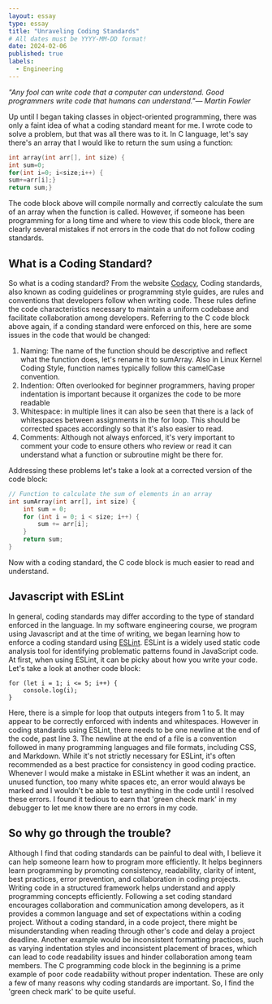 ```yaml
---
layout: essay
type: essay
title: "Unraveling Coding Standards"
# All dates must be YYYY-MM-DD format!
date: 2024-02-06
published: true
labels:
  - Engineering
---
```


*"Any fool can write code that a computer can understand. Good programmers write code that humans can understand."― Martin Fowler*

Up until I began taking classes in object-oriented programming, there was only a faint idea of what a coding standard meant for me. I wrote code to solve a problem, but that was all there was to it. In C language, let's say there's an array that I would like to return the sum using a function:

```c
int array(int arr[], int size) {
int sum=0;
for(int i=0; i<size;i++) {
sum+=arr[i];}
return sum;}
```

The code block above will compile normally and correctly calculate the sum of an array when the function is called. However, if someone has been programming for a long time and where to view this code block, there are clearly several mistakes if not errors in the code that do not follow coding standards.

## What is a Coding Standard?

So what is a coding standard? From the website [Codacy](https://blog.codacy.com/coding-standards#:~:text=Coding%20standards%2C%20also%20known%20as,and%20facilitate%20collaboration%20among%20developers.), Coding standards, also known as coding guidelines or programming style guides, are rules and conventions that developers follow when writing code. These rules define the code characteristics necessary to maintain a uniform codebase and facilitate collaboration among developers. Referring to the C code block above again, if a conding standard were enforced on this, here are some issues in the code that would be changed:

1. Naming: The name of the function should be descriptive and reflect what the function does, let's rename it to sumArray. Also in Linux Kernel Coding Style, function names typically follow this camelCase convention.
2. Indention: Often overlooked for beginner programmers, having proper indentation is important because it organizes the code to be more readable
3. Whitespace: in multiple lines it can also be seen that there is a lack of whitespaces between assignments in the for loop. This should be corrected spaces accordingly so that it's also easier to read.
4. Comments: Although not always enforced, it's very important to comment your code to ensure others who review or read it can understand what a function or subroutine might be there for.

Addressing these problems let's take a look at a corrected version of the code block:

```c
// Function to calculate the sum of elements in an array
int sumArray(int arr[], int size) {
    int sum = 0;
    for (int i = 0; i < size; i++) {
        sum += arr[i];
    }
    return sum;
}
```
Now with a coding standard, the C code block is much easier to read and understand. 

## Javascript with ESLint

In general, coding standards may differ according to the type of standard enforced in the language. In my software engineering course, we program using Javascript and at the time of writing, we began learning how to enforce a coding standard using [ESLint](https://eslint.org/). ESLint is a widely used static code analysis tool for identifying problematic patterns found in JavaScript code. At first, when using ESLint, it can be picky about how you write your code. Let's take a look at another code block:

```javascript{1}
for (let i = 1; i <= 5; i++) {
    console.log(i);
}
```

Here, there is a simple for loop that outputs integers from 1 to 5. It may appear to be correctly enforced with indents and whitespaces. However in coding standards using ESLint, there needs to be one newline at the end of the code, past line 3. The newline at the end of a file is a convention followed in many programming languages and file formats, including CSS, and Markdown. While it's not strictly necessary for ESLint, it's often recommended as a best practice for consistency in good coding practice. Whenever I would make a mistake in ESLint whether it was an indent, an unused function, too many white spaces etc, an error would always be marked and I wouldn't be able to test anything in the code until I resolved these errors. I found it tedious to earn that 'green check mark' in my debugger to let me know there are no errors in my code. 

## So why go through the trouble?

Although I find that coding standards can be painful to deal with, I believe it can help someone learn how to program more efficiently. It helps beginners learn programming by promoting consistency, readability, clarity of intent, best practices, error prevention, and collaboration in coding projects. Writing code in a structured framework helps understand and apply programming concepts efficiently. Following a set coding standard encourages collaboration and communication among developers, as it provides a common language and set of expectations within a coding project. Without a coding standard, in a code project, there might be misunderstanding when reading through other's code and delay a project deadline. Another example would be inconsistent formatting practices, such as varying indentation styles and inconsistent placement of braces, which can lead to code readability issues and hinder collaboration among team members. The C programming code block in the beginning is a prime example of poor code readability without proper indentation. These are only a few of many reasons why coding standards are important. So, I find the 'green check mark' to be quite useful.
